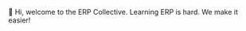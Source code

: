 👋 Hi, welcome to the ERP Collective. Learning ERP is hard. We make it easier!


<!---
ChuckErpCollective/ChuckErpCollective is a ✨ special ✨ repository because its `README.md` (this file) appears on your GitHub profile.
You can click the Preview link to take a look at your changes.
--->
